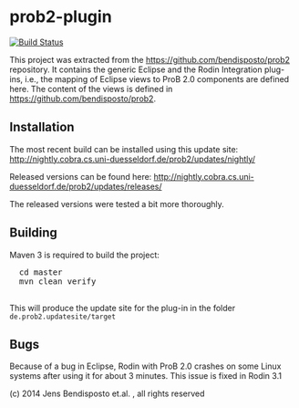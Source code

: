 # prob2-plugin
[![Build Status](https://travis-ci.org/bendisposto/prob2-plugin.svg?branch=develop)](https://travis-ci.org/bendisposto/prob2-plugin)

This project was extracted from the https://github.com/bendisposto/prob2 repository. It contains the generic Eclipse and the Rodin Integration plug-ins, i.e., the mapping of Eclipse views to ProB 2.0 components are defined here. The content of the views is defined in https://github.com/bendisposto/prob2.

## Installation
The most recent build can be installed using this update site: http://nightly.cobra.cs.uni-duesseldorf.de/prob2/updates/nightly/

Released versions can be found here: http://nightly.cobra.cs.uni-duesseldorf.de/prob2/updates/releases/

The released versions were tested a bit more thoroughly.

## Building
Maven 3 is required to build the project:
  <pre>
  cd master
  mvn clean verify
  </pre>  

This will produce the update site for the plug-in in the folder `de.prob2.updatesite/target`

## Bugs
Because of a bug in Eclipse, Rodin with ProB 2.0 crashes on some Linux systems after using it for about 3 minutes. This issue is fixed in Rodin 3.1


(c) 2014 Jens Bendisposto et.al. , all rights reserved
